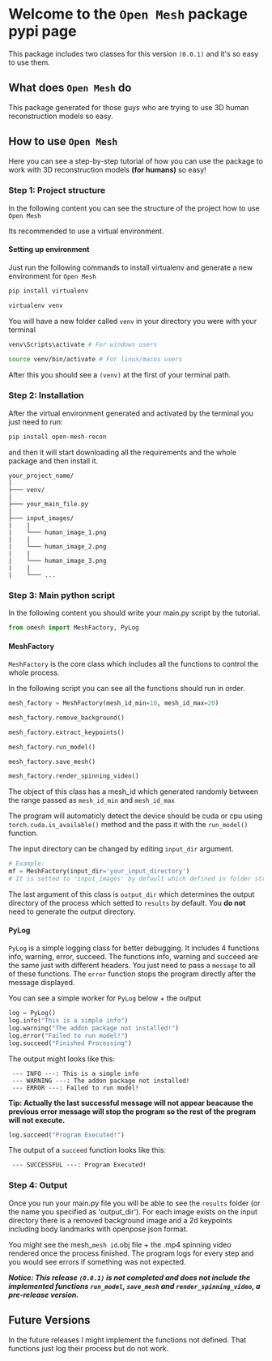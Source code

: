 # Welcome to the `Open Mesh` package pypi page

This package includes two classes for this version `(0.0.1)` and it's so easy to use them.

## What does `Open Mesh` do

This package generated for those guys who are trying to use 3D human reconstruction models so easy. 

## How to use `Open Mesh`

Here you can see a step-by-step tutorial of how you can use the package to work with 3D reconstruction models **(for humans)** so easy!

### Step 1: Project structure
In the following content you can see the structure of the project how to use `Open Mesh`

Its recommended to use a virtual environment.

#### Setting up environment
Just run the following commands to install virtualenv and generate a new environment for `Open Mesh`

```bash
pip install virtualenv

virtualenv venv
```

You will have a new folder called `venv` in your directory you were with your terminal

```bash
venv\Scripts\activate # For windows users

source venv/bin/activate # For linux/macos users
```

After this you should see a `(venv)` at the first of your terminal path.

### Step 2: Installation

After the virtual environment generated and activated by the terminal you just need to run:

```bash
pip install open-mesh-recon
```

and then it will start downloading all the requirements and the whole package and then install it.

```
your_project_name/
|
├─── venv/
|
├─── your_main_file.py
|
├─── input_images/
|    |
|    └─── human_image_1.png
|    |
|    └─── human_image_2.png
|    |
|    └─── human_image_3.png
|    |
|    └─── ...
```

### Step 3: Main python script
In the following content you should write your main.py script by the tutorial.

```python
from omesh import MeshFactory, PyLog
```

#### MeshFactory
`MeshFactory` is the core class which includes all the functions to control the whole process.

In the following script you can see all the functions should run in order.

```python
mesh_factory = MeshFactory(mesh_id_min=10, mesh_id_max=20)

mesh_factory.remove_background()

mesh_factory.extract_keypoints()

mesh_factory.run_model()

mesh_factory.save_mesh()

mesh_factory.render_spinning_video()
```
The object of this class has a mesh_id which generated randomly between the range passed as `mesh_id_min` and `mesh_id_max`

The program will automaticly detect the device should be cuda or cpu using `torch.cuda.is_available()` method and the pass it with the `run_model()` function.

The input directory can be changed by editing `input_dir` argument.

```python
# Example:
mf = MeshFactory(input_dir='your_input_directory')
# It is setted to 'input_images' by default which defined in folder structure
```

The last argument of this class is `output_dir` which determines the output directory of the process which setted to `results` by default. You **do not** need to generate the output directory.

#### PyLog
`PyLog` is a simple logging class for better debugging. It includes 4 functions info, warning, error, succeed. 
The functions info, warning and succeed are the same just with different headers. You just need to pass a `message` to all of these functions. The `error` function stops the program directly after the message displayed.

You can see a simple worker for `PyLog` below + the output

```python
log = PyLog()
log.info("This is a simple info")
log.warning("The addon package not installed!")
log.error("Failed to run model!")
log.succeed("Finished Processing")
```

The output might looks like this:
```
 --- INFO ---: This is a simple info
 --- WARNING ---: The addon package not installed!
 --- ERROR ---: Failed to run model!
```

**Tip: Actually the last successful message will not appear beacause the previous error message will stop the program so the rest of the program will not execute.**

```python
log.succeed("Program Executed!")
```

The output of a `succeed` function looks like this:
```
 --- SUCCESSFUL ---: Program Executed!
```

### Step 4: Output
Once you run your main.py file you will be able to see the `results` folder (or the name you specified as 'output_dir'). For each image exists on the input directory there is a removed background image and a 2d keypoints including body landmarks with openpose json format.

You might see the mesh_`mesh id`.obj file + the .mp4 spinning video rendered once the process finished. The program logs for every step and you would see errors if something was not expected.

***Notice: This release `(0.0.1)` is not completed and does not include the implemented functions `run_model`, `save_mesh` and `render_spinning_video`, a pre-release version.***

## Future Versions
In the future releases I might implement the functions not defined. That functions just log their process but do not work.